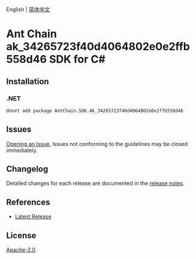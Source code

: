 English | [简体中文](README-CN.md)

# Ant Chain ak_34265723f40d4064802e0e2ffb558d46 SDK for C#

## Installation

### .NET

```bash
donet add package AntChain.SDK.Ak_34265723f40d4064802e0e2ffb558d46
```

## Issues

[Opening an Issue](https://github.com/alipay/antchain-openapi-prod-sdk/issues/new), Issues not conforming to the guidelines may be closed immediately.

## Changelog

Detailed changes for each release are documented in the [release notes](./ChangeLog.md).

## References

* [Latest Release](https://github.com/alipay/antchain-openapi-prod-sdk/)

## License

[Apache-2.0](http://www.apache.org/licenses/LICENSE-2.0)

